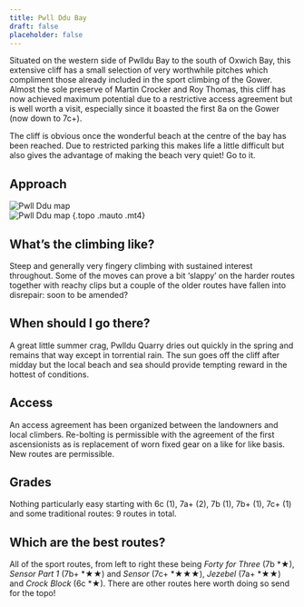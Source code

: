 ```yaml
---
title: Pwll Ddu Bay
draft: false
placeholder: false
---
```





Situated on the western side of Pwlldu Bay to the south of Oxwich Bay, this extensive cliff has a small selection of very worthwhile pitches which compliment those already included in the sport climbing of the Gower. Almost the sole preserve of Martin Crocker and Roy Thomas, this cliff has now achieved maximum potential due to a restrictive access agreement but is well worth a visit, especially since it boasted the first 8a on the Gower (now down to 7c+).

The cliff is obvious once the wonderful beach at the centre of the bay has been reached. Due to restricted parking this makes life a little difficult but also gives the advantage of making the beach very quiet! Go to it.

## Approach

![Pwll Ddu map](/img/south-wales/the-gower/pwllmap1.gif)  
![Pwll Ddu map](/img/south-wales/the-gower/pwllmap2.gif)
{.topo .mauto .mt4}

## What’s the climbing like?

Steep and generally very fingery climbing with sustained interest throughout. Some of the moves can prove a bit ‘slappy’ on the harder routes together with reachy clips but a couple of the older routes have fallen into disrepair: soon to be amended?

## When should I go there?

A great little summer crag, Pwlldu Quarry dries out quickly in the spring and remains that way except in torrential rain. The sun goes off the cliff after midday but the local beach and sea should provide tempting reward in the hottest of conditions.

## Access

An access agreement has been organized between the landowners and local climbers. Re-bolting is permissible with the agreement of the first ascensionists as is replacement of worn fixed gear on a like for like basis. New routes are permissible.

## Grades

Nothing particularly easy starting with 6c (1), 7a+ (2), 7b (1), 7b+ (1), 7c+ (1) and some traditional routes: 9 routes in total.

## Which are the best routes?

All of the sport routes, from left to right these being _Forty for Three_ (7b *★), _Sensor Part 1_ (7b+ *★★) and _Sensor_ (7c+ *★★★), _Jezebel_ (7a+ *★★) and _Crock Block_ (6c *★). There are other routes here worth doing so send for the topo!
